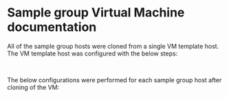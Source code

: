 # Sample group Virtual Machine documentation

All of the sample group hosts were cloned from a single VM template host. <br>
The VM template host was configured with the below steps:

<br>

The below configurations were performed for each sample group host after cloning of the VM:




